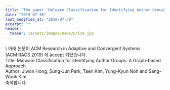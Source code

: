 ```yaml
---
title: "The paper 'Malware Classification for Identifying Author Groups: A Graph-based Approach' has been accepted in RACS 2019"
date: "2019-07-30"
last_modified_at: "2019-07-30"
excerpt: ""
header:
  teaser: /assets/images/news/prize.jpg
---
```

\\
아래 논문이 ACM Research in Adaptive and Convergent Systems<br>(ACM RACS 2019) 에 accept 되었습니다.<br>Title: Malware Classification for Identifying Author Groups: A Graph-based Approach<br>Author: Jiwon Hong, Sung-Jun Park, Taeri Kim, Yung-Kyun Noh and Sang-Wook Kim<br>축하합니다.